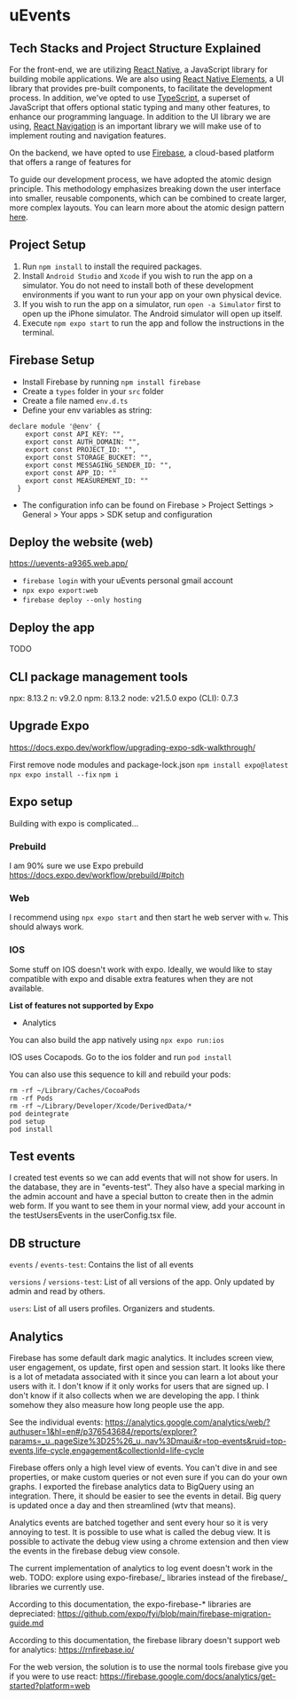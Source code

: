 # uEvents

## Tech Stacks and Project Structure Explained

For the front-end, we are utilizing [React Native](https://reactnative.dev/), a JavaScript library for building mobile applications. We are also using [React Native Elements](https://reactnativeelements.com/), a UI library that provides pre-built components, to facilitate the development process. In addition, we've opted to use [TypeScript](https://www.typescriptlang.org/), a superset of JavaScript that offers optional static typing and many other features, to enhance our programming language. In addition to the UI library we are using, [React Navigation](https://reactnavigation.org/) is an important library we will make use of to implement routing and navigation features.

On the backend, we have opted to use [Firebase](https://firebase.google.com/), a cloud-based platform that offers a range of features for

To guide our development process, we have adopted the atomic design principle. This methodology emphasizes breaking down the user interface into smaller, reusable components, which can be combined to create larger, more complex layouts. You can learn more about the atomic design pattern [here](https://xd.adobe.com/ideas/process/ui-design/atomic-design-principles-methodology-101/).

## Project Setup

1. Run `npm install` to install the required packages.
2. Install `Android Studio` and `Xcode` if you wish to run the app on a simulator. You do not need to install both of these development environments if you want to run your app on your own physical device.
3. If you wish to run the app on a simulator, run `open -a Simulator` first to open up the iPhone simulator. The Android simulator will open up itself.
4. Execute `npm expo start` to run the app and follow the instructions in the terminal.

## Firebase Setup

- Install Firebase by running `npm install firebase`
- Create a `types` folder in your `src` folder
- Create a file named `env.d.ts`
- Define your env variables as string:

```
declare module '@env' {
    export const API_KEY: "",
    export const AUTH_DOMAIN: "",
    export const PROJECT_ID: "",
    export const STORAGE_BUCKET: "",
    export const MESSAGING_SENDER_ID: "",
    export const APP_ID: ""
    export const MEASUREMENT_ID: ""
  }
```

- The configuration info can be found on Firebase > Project Settings > General > Your apps > SDK setup and configuration

## Deploy the website (web)

https://uevents-a9365.web.app/

- `firebase login` with your uEvents personal gmail account
- `npx expo export:web`
- `firebase deploy --only hosting`

## Deploy the app

TODO

## CLI package management tools

npx: 8.13.2
n: v9.2.0
npm: 8.13.2
node: v21.5.0
expo (CLI): 0.7.3

## Upgrade Expo

https://docs.expo.dev/workflow/upgrading-expo-sdk-walkthrough/

First remove node modules and package-lock.json
`npm install expo@latest`
`npx expo install --fix`
`npm i`

## Expo setup

Building with expo is complicated...

### Prebuild

I am 90% sure we use Expo prebuild https://docs.expo.dev/workflow/prebuild/#pitch

### Web

I recommend using `npx expo start` and then start he web server with `w`. This should always work.

### IOS

Some stuff on IOS doesn't work with expo. Ideally, we would like to stay compatible with expo and disable extra features when they are not available.

**List of features not supported by Expo**

- Analytics

You can also build the app natively using `npx expo run:ios`

IOS uses Cocapods. Go to the ios folder and run `pod install`

You can also use this sequence to kill and rebuild your pods:

```
rm -rf ~/Library/Caches/CocoaPods
rm -rf Pods
rm -rf ~/Library/Developer/Xcode/DerivedData/*
pod deintegrate
pod setup
pod install
```

## Test events

I created test events so we can add events that will not show for users. In the database, they are in "events-test".
They also have a special marking in the admin account and have a special button to create then in the admin web form.
If you want to see them in your normal view, add your account in the testUsersEvents in the userConfig.tsx file.

## DB structure

`events` / `events-test`: Contains the list of all events

`versions` / `versions-test`: List of all versions of the app. Only updated by admin and read by others.

`users`: List of all users profiles. Organizers and students.

## Analytics

Firebase has some default dark magic analytics. It includes screen view, user engagement, os update, first open and session start. It looks like there is a lot of metadata associated with it since you can learn a lot about your users with it. I don't know if it only works for users that are signed up. I don't know if it also collects when we are developing the app. I think somehow they also measure how long people use the app.

See the individual events:
https://analytics.google.com/analytics/web/?authuser=1&hl=en#/p376543684/reports/explorer?params=_u..pageSize%3D25%26_u..nav%3Dmaui&r=top-events&ruid=top-events,life-cycle,engagement&collectionId=life-cycle

Firebase offers only a high level view of events. You can't dive in and see properties, or make custom queries or not even sure if you can do your own graphs. I exported the firebase analytics data to BigQuery using an integration. There, it should be easier to see the events in detail. Big query is updated once a day and then streamlined (wtv that means).

Analytics events are batched together and sent every hour so it is very annoying to test. It is possible to use what is called the debug view. It is possible to activate the debug view using a chrome extension and then view the events in the firebase debug view console.

The current implementation of analytics to log event doesn't work in the web. TODO: explore using expo-firebase/_ libraries instead of the firebase/_ libraries we currently use.

According to this documentation, the expo-firebase-\* libraries are depreciated: https://github.com/expo/fyi/blob/main/firebase-migration-guide.md

According to this documentation, the firebase library doesn't support web for analytics: https://rnfirebase.io/

For the web version, the solution is to use the normal tools firebase give you if you were to use react: https://firebase.google.com/docs/analytics/get-started?platform=web
